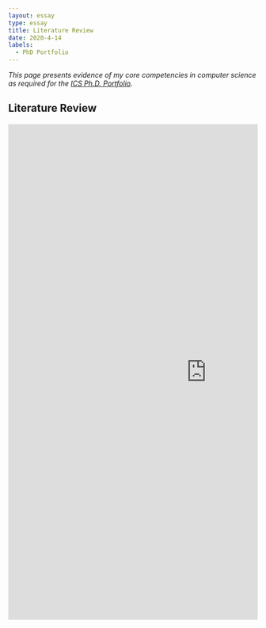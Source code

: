 ```yaml
---
layout: essay  
type: essay  
title: Literature Review  
date: 2020-4-14  
labels:
  - PhD Portfolio
---
```


*This page presents evidence of my core competencies in computer science as required for the [ICS Ph.D. Portfolio](http://www.ics.hawaii.edu/academics/graduate-degree-programs/ph-d-in-ics/#phd-portfolio).*

## Literature Review
<div style="margin-top: 20px; margin-bottom: 20px" class="ui text container">
  
<div style="margin-top: 10px; " class="ui center aligned grid">
    <div class="middle aligned column">
<embed src="https://simonengler.github.io/images/literatureReviewFinal.pdf" width="800px" height="1000px" />
  </div>
</div>

</div>




